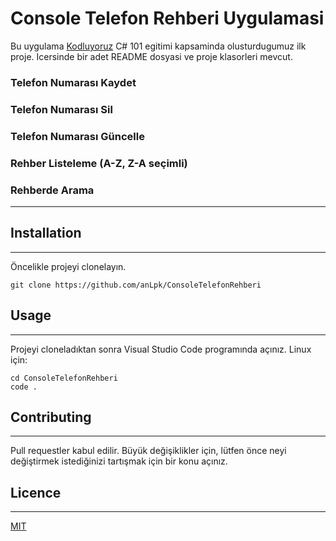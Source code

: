 # Console Telefon Rehberi Uygulamasi

Bu uygulama [Kodluyoruz](https://www.kodluyoruz.org/) C# 101 egitimi kapsaminda olusturdugumuz ilk proje. 
Icersinde bir adet README dosyasi ve proje klasorleri mevcut.

### Telefon Numarası Kaydet
### Telefon Numarası Sil
### Telefon Numarası Güncelle
### Rehber Listeleme (A-Z, Z-A seçimli)
### Rehberde Arama

---

## Installation

---

Öncelikle projeyi clonelayın.

```
git clone https://github.com/anLpk/ConsoleTelefonRehberi
```

## Usage

---

Projeyi cloneladıktan sonra Visual Studio Code programında açınız.
Linux için:

```
cd ConsoleTelefonRehberi
code .
```

## Contributing

---

Pull requestler kabul edilir. Büyük değişiklikler için, lütfen önce neyi değiştirmek istediğinizi tartışmak için bir konu açınız.

## Licence

---

[MIT](https://choosealicense.com/licenses/mit/)
